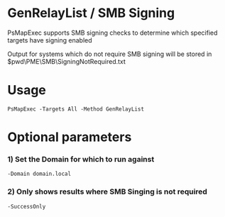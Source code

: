 # GenRelayList / SMB Signing

PsMapExec supports SMB signing checks to determine which specified targets have signing enabled

Output for systems which do not require SMB signing will be stored in $pwd\PME\SMB\SigningNotRequired.txt

# Usage

    PsMapExec -Targets All -Method GenRelayList

# Optional parameters

### 1) Set the Domain for which to run against

    -Domain domain.local

### 2) Only shows results where SMB Singing is not required

    -SuccessOnly

